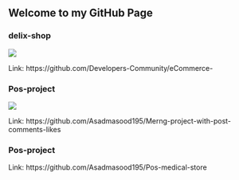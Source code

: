 <h2>Welcome to my GitHub Page </h2>

<h3>delix-shop</h3>
<img src="https://github.com/Developers-Community/eCommerce-/raw/main/frontend/public/images/Annotation%202021-02-04%20143843.png" />
<p> Link: https://github.com/Developers-Community/eCommerce-</p>


<h3>Pos-project </h3>
<img src="https://github.com/Asadmasood195/Merng-project-with-post-comments-likes/raw/main/client/public/images/Annotation%202021-01-17%20164135.png" />


<p> Link: https://github.com/Asadmasood195/Merng-project-with-post-comments-likes</p>

<h3>Pos-project </h3>
<p> Link: https://github.com/Asadmasood195/Pos-medical-store</p>






